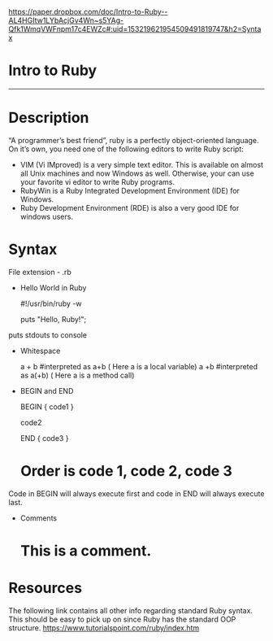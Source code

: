 https://paper.dropbox.com/doc/Intro-to-Ruby--AL4HGItw1LYbAcjGv4Wn~s5YAg-Qfk1WmqVWFnpm17c4EWZc#:uid=153219621954509491819747&h2=Syntax

# Intro to Ruby

----------


# Description

“A programmer’s best friend”, ruby is a perfectly object-oriented language. On it’s own, you need one of the following editors to write Ruby script:


- VIM (Vi IMproved) is a very simple text editor. This is available on almost all Unix machines and now Windows as well. Otherwise, your can use your favorite vi editor to write Ruby programs.
- RubyWin is a Ruby Integrated Development Environment (IDE) for Windows.
- Ruby Development Environment (RDE) is also a very good IDE for windows users.


# Syntax

File extension - .rb

- Hello World in Ruby

    #!/usr/bin/ruby -w
    
    puts "Hello, Ruby!";

puts stdouts to console

- Whitespace

    a + b #interpreted as a+b ( Here a is a local variable)
    a  +b #interpreted as a(+b) ( Here a is a method call)

- BEGIN and END

    BEGIN {
       code1
    }
    
    code2
    
    END {
       code3
    }
    
    # Order is code 1, code 2, code 3

Code in BEGIN will always execute first and code in END will always execute last.

- Comments

    # This is a comment.


# Resources

The following link contains all other info regarding standard Ruby syntax. This should be easy to pick up on since Ruby has the standard OOP structure.
https://www.tutorialspoint.com/ruby/index.htm

